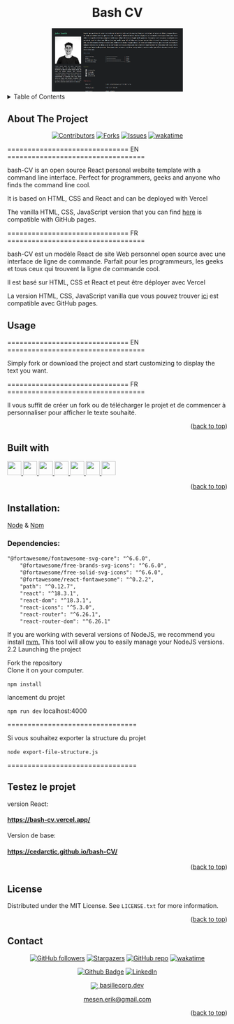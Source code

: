 <div align="center">
</div>
<a name="readme-top"></a>

<!-- PROJECT LOGO -->
<br />
<div align="center">
  <h1>Bash CV</h1>
  <a href="https://github.com/Erik-42">
    <img src="./src//assets/logos/screenshot.png" alt="Logo ArgentBank" width="300">
  </a>
</div>

<!-- TABLE OF CONTENTS -->
<details>
  <summary>Table of Contents</summary>
  <ol>
    <li> <a href="#about-the-project">About The Project</a></li>
    <li><a href="#built-with">Built With</a></li>
    <li><a href="#testez-le-projet">Testez le projet</a></li>
    <li><a href="#license">License</a></li>
    <li><a href="#contact">Contact</a></li>
  </ol>
</details>

<!-- ABOUT THE PROJECT -->

## About The Project

<div align="center">

[![Contributors][contributors-shield]][contributors-url]
[![Forks][forks-shield]][forks-url]
[![Issues][issues-shield]][issues-url]
[![wakatime](https://wakatime.com/badge/user/f84d00d8-fee3-4ca3-803d-3daa3c7053a5/project/d575968c-3ec6-4505-9a5b-891cd73d1127.svg)](https://wakatime.com/badge/user/f84d00d8-fee3-4ca3-803d-3daa3c7053a5/project/d575968c-3ec6-4505-9a5b-891cd73d1127)

</div>

============================== EN ==================================

bash-CV is an open source React personal website template with a command line interface.
Perfect for programmers, geeks and anyone who finds the command line cool.

It is based on HTML, CSS and React and can be deployed with Vercel

The vanilla HTML, CSS, JavaScript version that you can find <a href='https://github.com/CedArctic/bash-CV'>here</a> is compatible with GitHub pages.

============================== FR ==================================

bash-CV est un modèle React de site Web personnel open source avec une interface de ligne de commande.
Parfait pour les programmeurs, les geeks et tous ceux qui trouvent la ligne de commande cool.

Il est basé sur HTML, CSS et React et peut être déployer avec Vercel

La version HTML, CSS, JavaScript vanilla que vous pouvez trouver <a href='https://github.com/CedArctic/bash-CV'>ici</a> est compatible avec GitHub pages.

## Usage

============================== EN ==================================

Simply fork or download the project and start customizing to display the text you want.

============================== FR ==================================

Il vous suffit de créer un fork ou de télécharger le projet et de commencer à personnaliser pour afficher le texte souhaité.

<p align="right">(<a href="#readme-top">back to top</a>)</p>

## Built with

<p> </p>
<a href=https://github.com/Erik-42?tab=repositories&q=&type=&language=html&sort= > <img width ='32px' height='32px' src ='https://raw.githubusercontent.com/rahulbanerjee26/githubAboutMeGenerator/main/icons/html.svg'> </a>
<a href=https://github.com/Erik-42?tab=repositories&q=&type=&language=css&sort= > <img width ='32px' height='32px' src ='https://raw.githubusercontent.com/rahulbanerjee26/githubAboutMeGenerator/main/icons/css.svg'> </a>
<a href= https://github.com/Erik-42?tab=repositories&q=&type=&language=sass&sort= > <img width ='32px' height='32px' src ='https://raw.githubusercontent.com/rahulbanerjee26/githubAboutMeGenerator/main/icons/sass.svg'> </a>
<a href=https://github.com/Erik-42?tab=repositories&q=&type=&language=javascript&sort= > <img width ='32px' height='32px' src ='https://raw.githubusercontent.com/rahulbanerjee26/githubAboutMeGenerator/main/icons/javascript.svg'> </a>
<a href=https://github.com/Erik-42?tab=repositories&q=&type=&language=reactjs&sort= > <img width ='32px' height='32px' src ='https://raw.githubusercontent.com/rahulbanerjee26/githubAboutMeGenerator/main/icons/reactjs.svg'> </a>
<a href= https://github.com/Erik-42?tab=repositories&q=&type=&language=github&sort= > <img width ='32px' height='32px' src ='https://raw.githubusercontent.com/rahulbanerjee26/githubAboutMeGenerator/main/icons/github.svg'> </a>
<a href= https://github.com/Erik-42?tab=repositories&q=&type=&language=figma&sort= > <img width ='32px' height='32px' src ='https://raw.githubusercontent.com/rahulbanerjee26/githubAboutMeGenerator/main/icons/figma.svg'> </a>

<p align="right">(<a href="#readme-top">back to top</a>)</p>

## Installation:

<a href=https://nodejs.org>Node</a> & <a href=https://npmjs.com>Npm</a>

### Dependencies:

    "@fortawesome/fontawesome-svg-core": "^6.6.0",
    	"@fortawesome/free-brands-svg-icons": "^6.6.0",
    	"@fortawesome/free-solid-svg-icons": "^6.6.0",
    	"@fortawesome/react-fontawesome": "^0.2.2",
    	"path": "^0.12.7",
    	"react": "^18.3.1",
    	"react-dom": "^18.3.1",
    	"react-icons": "^5.3.0",
    	"react-router": "^6.26.1",
    	"react-router-dom": "^6.26.1"

If you are working with several versions of NodeJS, we recommend you install <a href=https://github.com/nvm-sh/nvm>nvm.</a> This tool will allow you to easily manage your NodeJS versions.
2.2 Launching the project

Fork the repository<br>
Clone it on your computer.<br>

`npm install`

lancement du projet

`npm run dev` localhost:4000

================================

Si vous souhaitez exporter la structure du projet

`node export-file-structure.js`

================================

## Testez le projet

version React:

#### https://bash-cv.vercel.app/

Version de base:<br>

#### https://cedarctic.github.io/bash-CV/

<p align="right">(<a href="#readme-top">back to top</a>)</p>

## License

Distributed under the MIT License. See `LICENSE.txt` for more information.

<p align="right">(<a href="#readme-top">back to top</a>)</p>

## Contact

<div align="center">

[![GitHub followers][github followers-shield]][github followers-url]
[![Stargazers][stars-shield]][stars-url]
[![GitHub repo][github repo-shield]][github repo-url]
[![wakatime][wakatime-shield]][wakatime-url]

[![Github Badge][github badge-shield]][github badge-url]
[![LinkedIn][linkedin-shield]][linkedin-url]

<a href = 'https://basillecorp.dev'> <img width = '32px' align= 'center' src="https://raw.githubusercontent.com/rahulbanerjee26/githubAboutMeGenerator/main/icons/portfolio.png"/> basillecorp.dev</a>

mesen.erik@gmail.com

</div>

<p align="right">(<a href="#readme-top">back to top</a>)</p>

<!-- MARKDOWN LINKS & IMAGES -->
<!-- https://www.markdownguide.org/basic-syntax/#reference-style-links -->

[product-screenshot]: ./images/screenshot.png
[wakatime-shield]: https://wakatime.com/badge/user/f84d00d8-fee3-4ca3-803d-3daa3c7053a5.svg
[wakatime-url]: https://wakatime.com/@f84d00d8-fee3-4ca3-803d-3daa3c7053a5
[github badge-shield]: https://img.shields.io/badge/Github-Erik--42-155?style=for-the-badge&logo=github
[github badge-url]: https://github.com/Erik-42
[github repo-shield]: https://img.shields.io/badge/Repositories-48-blue
[github repo-url]: https://github.com/Erik-42/Erik-42?tab=repositories
[github repo file count (file type)-shield]: https://img.shields.io/github/directory-file-count/Erik-42/bash-cv
[github repo file count (file type)-url]: https://github.com/directory-file-count/Erik-42/bash-cv
[github followers-shield]: https://img.shields.io/github/followers/Erik-42
[github followers-url]: https://github.com/followers/Erik-42
[github all releases-shield]: https://github.com/Erik-42/bash-cv/total
[github all releases-url]: https://github.com/Erik-42/bash-cv/releases
[github repo size-shield]: https://img.shields.io/github/repo-size/Erik-42/bash-cv
[github repo size-url]: https://github.com/Erik-42/bash-cv
[contributors-shield]: https://img.shields.io/github/contributors/Erik-42/bash-cv
[contributors-url]: https://github.com/Erik-42/bash-cv/graphs/contributors
[forks-shield]: https://img.shields.io/github/forks/Erik-42/bash-cv
[forks-url]: https://github.com/Erik-42/bash-cv/forks
[stars-shield]: https://img.shields.io/github/stars/Erik-42
[stars-url]: https://github.com/Erik-42?tab=stars
[issues-shield]: https://img.shields.io/github/issues-raw/Erik-42/bash-cv
[issues-url]: https://github.com/Erik-42/bash-cv/issues
[license-shield]: https://img.shields.io/github/license/Erik-42/bash-cv
[license-url]: https://github.com/Erik-42/bash-cv/blob/master/LICENSE.txt
[linkedin-shield]: https://img.shields.io/badge/-LinkedIn-black.svg?style=for-the-badge&logo=linkedin&colorB=555
[linkedin-url]: https://www.linkedin.com/in/erik-mesen/
[html-shield]: https://img.shields.io/badge/-LinkedIn-black.svg?style=for-the-badge&logo=linkedin&colorB=555
[html-url]: https://html.spec.whatwg.org/
[css-shield]: https://img.shields.io/badge/-LinkedIn-black.svg?style=for-the-badge&logo=linkedin&colorB=555
[css-url]: https://www.w3.org/TR/CSS/#css
[javascript-shield]: https://img.shields.io/badge/-LinkedIn-black.svg?style=for-the-badge&logo=linkedin&colorB=555
[javascript-url]: https://www.ecma-international.org/publications-and-standards/standards/ecma-262/
